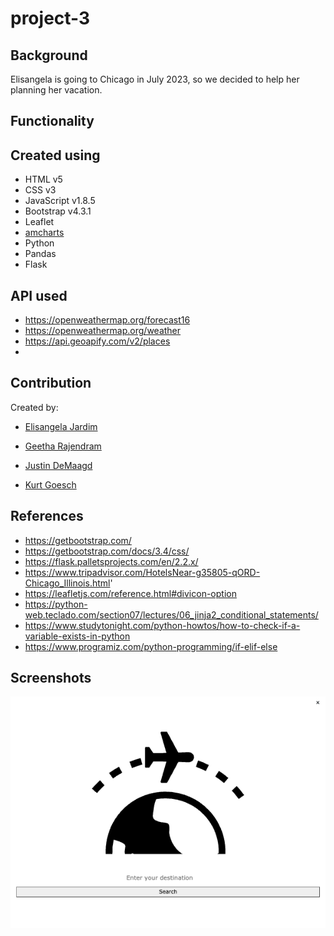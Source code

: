 # project-3

## Background

Elisangela is going to Chicago in July 2023, so we decided to help her planning her vacation. 

## Functionality


## Created using

* HTML v5
* CSS v3
* JavaScript v1.8.5
* Bootstrap v4.3.1
* Leaflet
* [amcharts](https://www.amcharts.com/free-animated-svg-weather-icons/)
* Python
* Pandas 
* Flask 

## API used
 * https://openweathermap.org/forecast16
 * https://openweathermap.org/weather
 * https://api.geoapify.com/v2/places
 * 

## Contribution

Created by:

* [Elisangela Jardim](https://github.com/ElisJardim)

* [Geetha Rajendram](https://github.com/Geetraje)

* [Justin DeMaagd](https://github.com/DeMaagdJ)

* [Kurt Goesch](https://github.com/KurtGoesch)

## References

* https://getbootstrap.com/
* https://getbootstrap.com/docs/3.4/css/
* https://flask.palletsprojects.com/en/2.2.x/
* https://www.tripadvisor.com/HotelsNear-g35805-qORD-Chicago_Illinois.html'
* https://leafletjs.com/reference.html#divicon-option
* https://python-web.teclado.com/section07/lectures/06_jinja2_conditional_statements/
* https://www.studytonight.com/python-howtos/how-to-check-if-a-variable-exists-in-python
* https://www.programiz.com/python-programming/if-elif-else



## Screenshots

![Inicial Page](./static/images/enter_your_destionation.png)